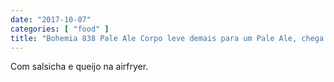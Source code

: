```yaml
---
date: "2017-10-07"
categories: [ "food" ]
title: "Bohemia 838 Pale Ale Corpo leve demais para um Pale Ale, chega a ser Pilsen"
---
```

Com salsicha e queijo na airfryer.
